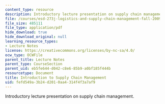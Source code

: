 ```yaml
---
content_type: resource
description: Introductory lecture presentation on supply chain management.
file: /courses/esd-273j-logistics-and-supply-chain-management-fall-2009/fefd549a3b24d2010aa4314f4f3a7af9_MITESD_273JF09_lec01.pdf
file_size: 485111
file_type: application/pdf
hide_download: true
hide_download_original: null
learning_resource_types:
- Lecture Notes
license: https://creativecommons.org/licenses/by-nc-sa/4.0/
ocw_type: OCWFile
parent_title: Lecture Notes
parent_type: CourseSection
parent_uid: eb5fe644-d042-c8e6-85b9-a0bf185f444b
resourcetype: Document
title: Introduction to Supply Chain Management
uid: fefd549a-3b24-d201-0aa4-314f4f3a7af9
---
```

Introductory lecture presentation on supply chain management.
